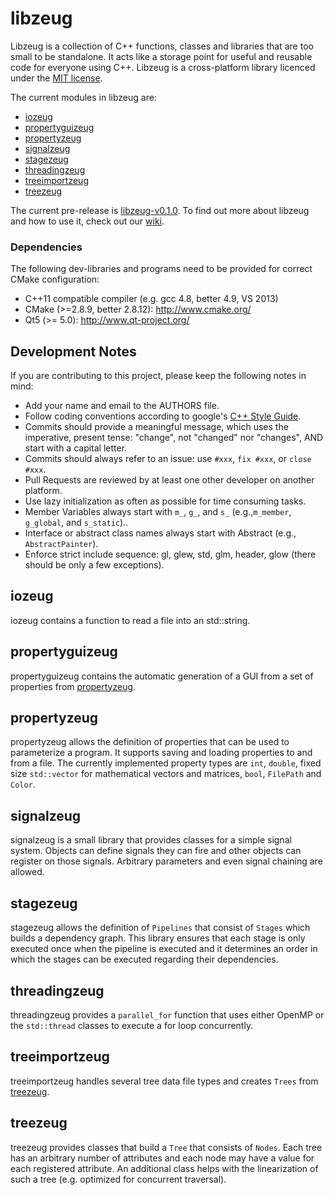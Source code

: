 libzeug
=======

Libzeug is a collection of C++ functions, classes and libraries that are too small to be standalone.
It acts like a storage point for useful and reusable code for everyone using C++.
Libzeug is a cross-platform library licenced under the [MIT license](http://opensource.org/licenses/MIT).

The current modules in libzeug are:
 * [iozeug](#iozeug)
 * [propertyguizeug](#propertyguizeug)
 * [propertyzeug](#propertyzeug)
 * [signalzeug](#signalzeug)
 * [stagezeug](#stagezeug)
 * [threadingzeug](#threadingzeug)
 * [treeimportzeug](#treeimportzeug)
 * [treezeug](#treezeug)

The current pre-release is [libzeug-v0.1.0](https://github.com/hpicgs/libzeug/releases/tag/libzeug-v0.1).
To find out more about libzeug and how to use it, check out our [wiki](https://github.com/hpicgs/libzeug/wiki).


### Dependencies

The following dev-libraries and programs need to be provided for correct CMake configuration:
* C++11 compatible compiler (e.g. gcc 4.8, better 4.9, VS 2013)
* CMake (>=2.8.9, better 2.8.12): http://www.cmake.org/
* Qt5 (>= 5.0): http://www.qt-project.org/


## Development Notes

If you are contributing to this project, please keep the following notes in mind:
* Add your name and email to the AUTHORS file.
* Follow coding conventions according to google's [C++ Style Guide](http://google-styleguide.googlecode.com/svn/trunk/cppguide.xml).
* Commits should provide a meaningful  message, which uses the imperative, present tense: "change", not "changed" nor "changes", AND start with a capital letter.
* Commits should always refer to an issue: use ```#xxx```, ```fix #xxx```, or ```close #xxx```.
* Pull Requests are reviewed by at least one other developer on another platform.
* Use lazy initialization as often as possible for time consuming tasks.
* Member Variables always start with ```m_```, ```g_```, and ```s_``` (e.g.,```m_member```, ```g_global```, and ```s_static```)..
* Interface or abstract class names always start with Abstract (e.g., ```AbstractPainter```).
* Enforce strict include sequence: gl, glew, std, glm, header, glow (there should be only a few exceptions).



iozeug
------

iozeug contains a function to read a file into an std::string.

propertyguizeug
---------------

propertyguizeug contains the automatic generation of a GUI from a set of properties from [propertyzeug](#propertyzeug).

propertyzeug
------------

propertyzeug allows the definition of properties that can be used to parameterize a program.
It supports saving and loading properties to and from a file.
The currently implemented property types are `int`, `double`, fixed size `std::vector` for mathematical vectors and matrices, `bool`, `FilePath` and `Color`.

signalzeug
----------

signalzeug is a small library that provides classes for a simple signal system.
Objects can define signals they can fire and other objects can register on those signals.
Arbitrary parameters and even signal chaining are allowed.

stagezeug
---------

stagezeug allows the definition of `Pipelines` that consist of `Stages` which builds a dependency graph.
This library ensures that each stage is only executed once when the pipeline is executed and it determines an order in which the stages can be executed regarding their dependencies.

threadingzeug
-------------

threadingzeug provides a `parallel_for` function that uses either OpenMP or the `std::thread` classes to execute a for loop concurrently.

treeimportzeug
--------------

treeimportzeug handles several tree data file types and creates `Trees` from [treezeug](#treezeug).

treezeug
--------

treezeug provides classes that build a `Tree` that consists of `Nodes`.
Each tree has an arbitrary number of attributes and each node may have a value for each registered attribute.
An additional class helps with the linearization of such a tree (e.g. optimized for concurrent traversal).
